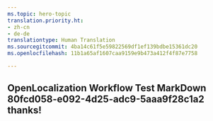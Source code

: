 ```yaml
---
ms.topic: hero-topic
translation.priority.ht:
- zh-cn
- de-de
translationtype: Human Translation
ms.sourcegitcommit: 4ba14c61f5e59822569df1ef139bdbe15361dc20
ms.openlocfilehash: 11b1a65af1607caa9159e9b473a412f4f87e7758

---
```

## OpenLocalization Workflow Test MarkDown 80fcd058-e092-4d25-adc9-5aaa9f28c1a2 thanks!



<!--HONumber=Aug16_HO4-->


